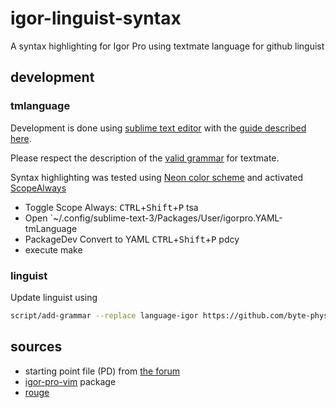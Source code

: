 # igor-linguist-syntax
A syntax highlighting for Igor Pro using textmate language for github linguist

## development


### tmlanguage

Development is done using [sublime text editor](http://www.sublimetext.com/)
with the [guide described
here](http://docs.sublimetext.info/en/latest/extensibility/syntaxdefs.html).

Please respect the description of the [valid
grammar](https://macromates.com/manual/en/language_grammars) for textmate.

Syntax highlighting was tested using [Neon color
scheme](https://github.com/MattDMo/Neon-color-scheme) and activated
[ScopeAlways](https://packagecontrol.io/packages/ScopeAlways)

* Toggle Scope Always: <kbd>CTRL</kbd>+<kbd>Shift</kbd>+<kbd>P</kbd> tsa
* Open `~/.config/sublime-text-3/Packages/User/igorpro.YAML-tmLanguage
* PackageDev Convert to YAML <kbd>CTRL</kbd>+<kbd>Shift</kbd>+<kbd>P</kbd> pdcy
* execute make

### linguist

Update linguist using

```sh
script/add-grammar --replace language-igor https://github.com/byte-physics/language-igor
```

## sources

* starting point file (PD) from [the forum](https://www.wavemetrics.com/comment/5280#comment-5280)
* [igor-pro-vim](https://github.com/t-b/igor-pro-vim) package
* [rouge](https://github.com/rouge-ruby/rouge/commit/2ce33dacb63fabefc2a0f16ee834822c001779b9)
